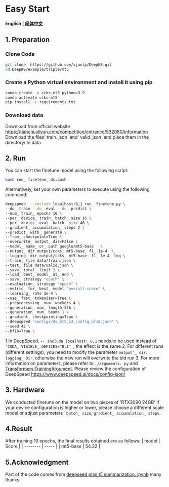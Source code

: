 # Easy Start

<p align="left">
    <b> English | <a href="https://github.com/zjunlp/DeepKE/tree/main/example/triple/mt5/README_ZH.md">简体中文</a> </b>
</p>


## 1. Preparation

### Clone Code

```bash
git clone  https://github.com/zjunlp/DeepKE.git
cd DeepKE/example/triple/mt5
```


### Create a Python virtual environment and install it using pip

```bash
conda create -n ccks-mt5 python=3.9   
conda activate ccks-mt5
pip install -r requirements.txt
```


### Download data
Download from official website https://tianchi.aliyun.com/competition/entrance/532080/information Download the files' train. json 'and' valid. json 'and place them in the directory/ In data


## 2. Run

You can start the finetune model using the following script:

```bash
bash run_ finetene_ ds.bash
```

Alternatively, set your own parameters to execute using the following command:

```bash
deepspeed  --include localhost:0,1 run_ finetune.py \
--do_ train --do_ eval --do_ predict \
--num_ train_ epochs 10 \
--per_ device_ train_ batch_ size 16 \
--per_ device_ eval_ batch_ size 48 \
--gradient_ accumulation_ steps 2 \
--predict_ with_ generate \
--from_ checkpoint=True \
--overwrite_ output_ dir=False \
--model_ name_ or_ path google/mt5-base   \
--output_ dir output/ccks_ mt5-base_ f1_ 1e-4  \
--logging_ dir output/ccks_ mt5-base_ f1_ 1e-4_ log \
--train_ file data/train.json \
--test_ file data/valid.json \
--save_ total_ limit 1 \
--load_ best_ model_ at_ end \
--save_ strategy "epoch" \
--evaluation_ strategy "epoch" \
--metric_ for_ best_ model "overall-score" \
--learning_ rate 1e-4 \
--use_ fast_ tokenizer=True \
--preprocessing_ num_ workers 4 \
--generation_ max_ length 256 \
--generation_ num_ beams 1 \
--gradient_ checkpointing=True \
--deepspeed "configs/ds_mt5_z3_config_bf16.json" \
--seed 42 \
--bf16=True \
```

1.In DeepSpeed, `-- include localhost: 0,1` needs to be used instead of `'CUDA_ VISIBLE_ DEFICES="0,1" `, the effect is the same
2. For different runs (different settings), you need to modify the parameter `output'_ dir`、`logging_ Dir`, otherwise the new run will overwrite the old run 
3. For more information on parameters, please refer to `./arguments. py` and [Transformers:TrainingArgument](https://huggingface.co/docs/transformers/v4.21.0/en/main_classes/trainer#transformers.TrainingArguments). Please review the configuration of DeepSpeed https://www.deepspeed.ai/docs/config-json/


## 3. Hardware
We conducted finetune on the model on two pieces of 'RTX3090 24GB' If your device configuration is higher or lower, please choose a different scale model or adjust parameters ` batch_ size`, `gradient_ accumulation_ steps`.



## 4.Result
After training 10 epochs, the final results obtained are as follows:
| model    | Score |
| -------- | ----- |
| mt5-base | 54.32 |



## 5.Acknowledgment
Part of the code comes from [deepseed plan t5 summarization. ipynb](https://github.com/philschmid/deep-learning-pytorch-huggingface/blob/main/training/deepseed-flan-t5-summarization.ipynb) many thanks.

